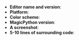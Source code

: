<!--
Thanks for wanting to report an issue you've found in MagicPython.
If this is a bug report, then please fill in the template below.

Thank you!
-->

* **Editor name and version**:
* **Platform**:
* **Color scheme**:
* **MagicPython version**:
* **A screenshot**:
* **5-10 lines of surrounding code**:

